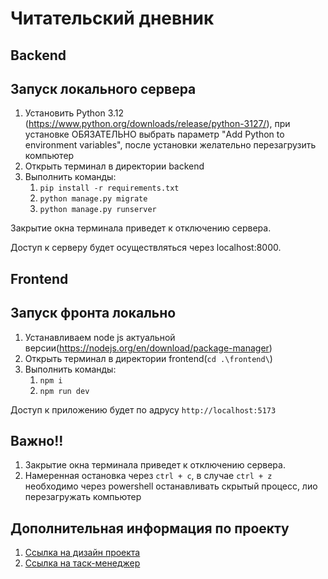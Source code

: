 # Читательский дневник
## Backend
## Запуск локального сервера
1) Установить Python 3.12 (https://www.python.org/downloads/release/python-3127/), при установке ОБЯЗАТЕЛЬНО выбрать параметр "Add Python to environment variables", после установки желательно перезагрузить компьютер
2) Открыть терминал в директории backend
3) Выполнить команды:
   1) `pip install -r requirements.txt`
   2) `python manage.py migrate`
   3) `python manage.py runserver`

Закрытие окна терминала приведет к отключению сервера.

Доступ к серверу будет осуществляться через localhost:8000. 

## Frontend
## Запуск фронта локально
1) Устанавливаем node js актуальной версии(https://nodejs.org/en/download/package-manager)
2) Открыть терминал в директории frontend(`cd .\frontend\`)
3) Выполнить команды:
   1) `npm i`
   2) `npm run dev`

Доступ к приложению будет по адрусу `http://localhost:5173`

## Важно!!
1) Закрытие окна терминала приведет к отключению сервера.
2) Намеренная остановка через `ctrl + c`, в случае `ctrl + z` необходимо через powershell останавливать скрытый процесс, лио перезагружать компьютер

## Дополнительная информация по проекту
1) [Ссылка на дизайн проекта](https://design.penpot.app/#/workspace/5e250d03-b345-8112-8005-17de7456b71f/f4c411c4-dd43-81ae-8005-17de86fb5d12?page-id=f4c411c4-dd43-81ae-8005-17de86fb5d13&layout=layers)
2) [Ссылка на таск-менеджер](https://mtfaer.kaiten.ru/space/457867)

